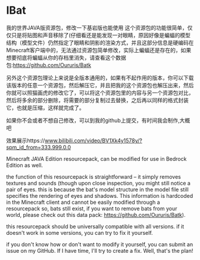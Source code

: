 # IBat
我的世界JAVA版资源包，修改一下基岩版也能使用
这个资源包的功能很简单，仅仅只是将贴图和声音移除了(仔细看还是能发现一对眼睛，原因好像是蝙蝠的模型结构（模型文件）仍然指定了眼睛和阴影的渲染方式，并且这部分信息是硬编码在Minecraft客户端中的，无法通过资源包简单修改，实际上蝙蝠还是存在的，如果想要彻底将蝙蝠从你的存档里消失，请查看这个数据包:https://github.com/Oururis/Batk

另外这个资源包理论上来说是全版本通用的，如果有不起作用的版本，你可以下载该版本的任意一个资源包，然后解压它，并且把我的这个资源包也解压出来，然后你就可以照猫画虎的修改它了，可以将这个资源包里的内容与另一个资源包对比，然后将多余的部分删除，将需要的部分复制过去替换，之后再以同样的格式封装它，也就是压缩，这样就完成了。

如果你不会或者不想自己修改，可以到我的github上提交，有时间我会制作,大概吧

效果展示https://www.bilibili.com/video/BV1Xk4y1578y/?spm_id_from=333.999.0.0

Minecraft JAVA Edition resourcepack, can be modified for use in Bedrock Edition as well.

the function of this resourcepack is straightforward – it simply removes textures and sounds (though upon close inspection, you might still notice a pair of eyes. this is because the bat's model structure in the model file still specifies the rendering of eyes and shadows. This information is hardcoded in the Minecraft client and cannot be easily modified through a resourcepack
so, bats still exist, if you want to remove bats from your world, please check out this data pack: https://github.com/Oururis/Batk).

this resourcepack should be universally compatible with all versions. if it doesn't work in some versions, you can try to fix it yourself.

if you don't know how or don't want to modify it yourself, you can submit an issue on my GitHub. If I have time, I'll try to create a fix. Well, that's the plan!
